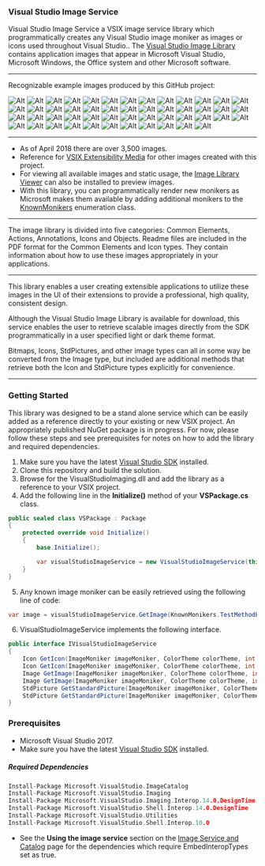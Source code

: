 ### Visual Studio Image Service
Visual Studio Image Service a VSIX image service library which programmatically creates any Visual Studio image moniker as images or icons used throughout Visual Studio..  The [Visual Studio Image Library](https://msdn.microsoft.com/en-us/library/ms246582.aspx) contains application images that appear in Microsoft Visual Studio, Microsoft Windows, the Office system and other Microsoft software.
___
Recognizable example images produced by this GitHub project:

![Alt](https://raw.githubusercontent.com/terrencebowen/markdown-media/master/vsix-extensibility-media/classpublic-dark.png "ClassPublic Dark")
![Alt](https://raw.githubusercontent.com/terrencebowen/markdown-media/master/vsix-extensibility-media/classpublic-light.png "ClassPublic Light")
![Alt](https://raw.githubusercontent.com/terrencebowen/markdown-media/master/vsix-extensibility-media/configurationfile-dark.png "ConfigurationFile Dark")
![Alt](https://raw.githubusercontent.com/terrencebowen/markdown-media/master/vsix-extensibility-media/configurationfile-light.png "ConfigurationFile Light")
![Alt](https://raw.githubusercontent.com/terrencebowen/markdown-media/master/vsix-extensibility-media/database-dark.png "Database Dark")
![Alt](https://raw.githubusercontent.com/terrencebowen/markdown-media/master/vsix-extensibility-media/database-light.png "Database Light")
![Alt](https://raw.githubusercontent.com/terrencebowen/markdown-media/master/vsix-extensibility-media/enumerationpublic-dark.png "EnumerationPublic Dark")
![Alt](https://raw.githubusercontent.com/terrencebowen/markdown-media/master/vsix-extensibility-media/enumerationpublic-light.png "EnumerationPublic Light")
![Alt](https://raw.githubusercontent.com/terrencebowen/markdown-media/master/vsix-extensibility-media/eventpublic-dark.png "EventPublic Dark")
![Alt](https://raw.githubusercontent.com/terrencebowen/markdown-media/master/vsix-extensibility-media/eventpublic-light.png "EventPublic Light")
![Alt](https://raw.githubusercontent.com/terrencebowen/markdown-media/master/vsix-extensibility-media/extension-dark.png "Extension Dark")
![Alt](https://raw.githubusercontent.com/terrencebowen/markdown-media/master/vsix-extensibility-media/extension-light.png "Extension Light")
![Alt](https://raw.githubusercontent.com/terrencebowen/markdown-media/master/vsix-extensibility-media/extensionmethod-dark.png "ExtensionMethod Dark")
![Alt](https://raw.githubusercontent.com/terrencebowen/markdown-media/master/vsix-extensibility-media/extensionmethod-light.png "ExtensionMethod Light")
![Alt](https://raw.githubusercontent.com/terrencebowen/markdown-media/master/vsix-extensibility-media/fieldpublic-dark.png "FieldPublic Dark")
![Alt](https://raw.githubusercontent.com/terrencebowen/markdown-media/master/vsix-extensibility-media/fieldpublic-light.png "FieldPublic Light")
![Alt](https://raw.githubusercontent.com/terrencebowen/markdown-media/master/vsix-extensibility-media/git-light.png "Git Light")
![Alt](https://raw.githubusercontent.com/terrencebowen/markdown-media/master/vsix-extensibility-media/gitnocolor-dark.png "GitNoColor Dark")
![Alt](https://raw.githubusercontent.com/terrencebowen/markdown-media/master/vsix-extensibility-media/gitnocolor-light.png "GitNoColor Light")
![Alt](https://raw.githubusercontent.com/terrencebowen/markdown-media/master/vsix-extensibility-media/htmlfile-dark.png "HTMLFile Dark")
![Alt](https://raw.githubusercontent.com/terrencebowen/markdown-media/master/vsix-extensibility-media/htmlfile-light.png "HTMLFile Light")
![Alt](https://raw.githubusercontent.com/terrencebowen/markdown-media/master/vsix-extensibility-media/interfacepublic-dark.png "InterfacePublic Dark")
![Alt](https://raw.githubusercontent.com/terrencebowen/markdown-media/master/vsix-extensibility-media/interfacepublic-light.png "InterfacePublic Light")
![Alt](https://raw.githubusercontent.com/terrencebowen/markdown-media/master/vsix-extensibility-media/jsonscript-dark.png "JSONScript Dark")
![Alt](https://raw.githubusercontent.com/terrencebowen/markdown-media/master/vsix-extensibility-media/jsonscript-light.png "JSONScript Light")
![Alt](https://raw.githubusercontent.com/terrencebowen/markdown-media/master/vsix-extensibility-media/jsscript-dark.png "JSScript Dark")
![Alt](https://raw.githubusercontent.com/terrencebowen/markdown-media/master/vsix-extensibility-media/jsscript-light.png "JSScript Light")
![Alt](https://raw.githubusercontent.com/terrencebowen/markdown-media/master/vsix-extensibility-media/powershellfile-dark.png "PowershellFile Dark")
![Alt](https://raw.githubusercontent.com/terrencebowen/markdown-media/master/vsix-extensibility-media/powershellfile-light.png "PowershellFile Light")
![Alt](https://raw.githubusercontent.com/terrencebowen/markdown-media/master/vsix-extensibility-media/propertypublic-dark.png "PropertyPublic Dark")
![Alt](https://raw.githubusercontent.com/terrencebowen/markdown-media/master/vsix-extensibility-media/propertypublic-light.png "PropertyPublic Light")
![Alt](https://raw.githubusercontent.com/terrencebowen/markdown-media/master/vsix-extensibility-media/solution-dark.png "Solution Dark")
![Alt](https://raw.githubusercontent.com/terrencebowen/markdown-media/master/vsix-extensibility-media/solution-light.png "Solution Light")
![Alt](https://raw.githubusercontent.com/terrencebowen/markdown-media/master/vsix-extensibility-media/testcoveredpassing-dark.png "TestCoveredPassing Dark")
![Alt](https://raw.githubusercontent.com/terrencebowen/markdown-media/master/vsix-extensibility-media/testcoveredpassing-light.png "TestCoveredPassing Light")
![Alt](https://raw.githubusercontent.com/terrencebowen/markdown-media/master/vsix-extensibility-media/testmethodpassing-dark.png "TestMethodPassing Dark")
![Alt](https://raw.githubusercontent.com/terrencebowen/markdown-media/master/vsix-extensibility-media/testmethodpassing-light.png "TestMethodPassing Light")
![Alt](https://raw.githubusercontent.com/terrencebowen/markdown-media/master/vsix-extensibility-media/visualstudio-light.png "VisualStudio Light")
![Alt](https://raw.githubusercontent.com/terrencebowen/markdown-media/master/vsix-extensibility-media/visualstudioexpressweb-light.png "VisualStudioExpressWeb Light")
![Alt](https://raw.githubusercontent.com/terrencebowen/markdown-media/master/vsix-extensibility-media/visualstudioexpresswindows-light.png "VisualStudioExpressWindows Light")
![Alt](https://raw.githubusercontent.com/terrencebowen/markdown-media/master/vsix-extensibility-media/visualstudioexpresswindows8-light.png "VisualStudioExpressWindows8 Light")
![Alt](https://raw.githubusercontent.com/terrencebowen/markdown-media/master/vsix-extensibility-media/visualstudioexpresswindowsphone-light.png "VisualStudioExpressWindowsPhone Light")
![Alt](https://raw.githubusercontent.com/terrencebowen/markdown-media/master/vsix-extensibility-media/visualstudioonline-light.png "VisualStudioOnline Light")
![Alt](https://raw.githubusercontent.com/terrencebowen/markdown-media/master/vsix-extensibility-media/visualstudiowindowsdesktop-light.png "VisualStudioWindowsDesktop Light")
![Alt](https://raw.githubusercontent.com/terrencebowen/markdown-media/master/vsix-extensibility-media/webapplication-dark.png "WebApplication Dark")
![Alt](https://raw.githubusercontent.com/terrencebowen/markdown-media/master/vsix-extensibility-media/webapplication-light.png "WebApplication Light")
![Alt](https://raw.githubusercontent.com/terrencebowen/markdown-media/master/vsix-extensibility-media/webservice-dark.png "WebService Dark")
![Alt](https://raw.githubusercontent.com/terrencebowen/markdown-media/master/vsix-extensibility-media/webservice-light.png "WebService Light")
![Alt](https://raw.githubusercontent.com/terrencebowen/markdown-media/master/vsix-extensibility-media/xmlfile-dark.png "XMLFile Dark")
![Alt](https://raw.githubusercontent.com/terrencebowen/markdown-media/master/vsix-extensibility-media/xmlfile-light.png "XMLFile Light")
___
* As of April 2018 there are over 3,500 images.
* Reference for [VSIX Extensibility Media](https://github.com/terrencebowen/markdown-media/tree/master/vsix-extensibility-media) for other images created with this project.
* For viewing all available images and static usage, the [Image Library Viewer](https://msdn.microsoft.com/en-us/library/mt629250.aspx) can also be installed to preview images.
* With this library, you can programmatically render new monikers as Microsoft makes them available by adding additional monikers to the [KnownMonikers](https://docs.microsoft.com/en-us/dotnet/api/microsoft.visualstudio.imaging.knownmonikers?view=visualstudiosdk-2017) enumeration class.
___
The image library is divided into five categories: Common Elements, Actions, Annotations, Icons and Objects. Readme files are included in the PDF format for the Common Elements and Icon types. They contain information about how to use these images appropriately in your applications.
___
This library enables a user creating extensible applications to utilize these images in the UI of their extensions to provide a professional, high quality, consistent design.

Although the Visual Studio Image Library is available for download, this service enables the user to retrieve scalable images directly from the SDK programmatically in a user specified light or dark theme format.

Bitmaps, Icons, StdPictures, and other image types can all in some way be converted from the Image type, but included are additional methods that retrieve both the Icon and StdPicture types explicitly for convenience.
___
### Getting Started
This library was designed to be a stand alone service which can be easily added as a reference directly to your existing or new VSIX project.  An appropriately published NuGet package is in progress.  For now, please follow these steps and see prerequisites for notes on how to add the library and required dependencies.

1. Make sure you have the latest [Visual Studio SDK](https://docs.microsoft.com/en-us/visualstudio/extensibility/visual-studio-sdk#installing-the-visual-studio-sdk) installed.
2. Clone this repository and build the solution.
3. Browse for the VisualStudioImaging.dll and add the library as a reference to your VSIX project.
4. Add the following line in the **Initialize()** method of your **VSPackage.cs** class.
```csharp
public sealed class VSPackage : Package
{
    protected override void Initialize()
    {
        base.Initialize();

        var visualStudioImageService = new VisualStudioImageService(this);
    }
}
```
5. Any known image moniker can be easily retrieved using the following line of code:
```csharp
var image = visualStudioImageService.GetImage(KnownMonikers.TestMethodPassing, ColorTheme.Dark,  squareSize: 64);
```
6. VisualStudioImageService implements the following interface.
```csharp
public interface IVisualStudioImageService
{
    Icon GetIcon(ImageMoniker imageMoniker, ColorTheme colorTheme, int squareSize);
    Icon GetIcon(ImageMoniker imageMoniker, ColorTheme colorTheme, int width, int height);
    Image GetImage(ImageMoniker imageMoniker, ColorTheme colorTheme, int squareSize);
    Image GetImage(ImageMoniker imageMoniker, ColorTheme colorTheme, int width, int height);
    StdPicture GetStandardPicture(ImageMoniker imageMoniker, ColorTheme colorTheme, int squareSize);
    StdPicture GetStandardPicture(ImageMoniker imageMoniker, ColorTheme colorTheme, int width, int height);
}
```
### Prerequisites
* Microsoft Visual Studio 2017.
* Make sure you have the latest [Visual Studio SDK](https://docs.microsoft.com/en-us/visualstudio/extensibility/visual-studio-sdk#installing-the-visual-studio-sdk) installed.
##### Required Dependencies
```c
Install-Package Microsoft.VisualStudio.ImageCatalog
Install-Package Microsoft.VisualStudio.Imaging
Install-Package Microsoft.VisualStudio.Imaging.Interop.14.0.DesignTime
Install-Package Microsoft.VisualStudio.Shell.Interop.14.0.DesignTime
Install-Package Microsoft.VisualStudio.Utilities
Install-Package Microsoft.VisualStudio.Shell.Interop.10.0
```
* See the **Using the image service** section on the [Image Service and Catalog](https://msdn.microsoft.com/en-us/library/mt628927.aspx) page for the dependencies which require EmbedInteropTypes set as true.